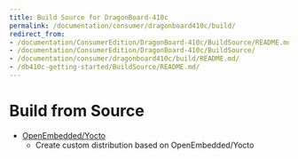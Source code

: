 ```yaml
---
title: Build Source for DragonBoard-410c
permalink: /documentation/consumer/dragonboard410c/build/
redirect_from:
- /documentation/ConsumerEdition/DragonBoard-410c/BuildSource/README.md/
- /documentation/ConsumerEdition/DragonBoard-410c/BuildSource/
- /documentation/consumer/dragonboard410c/build/README.md/
- /db410c-getting-started/BuildSource/README.md/
---
```

# Build from Source

- [OpenEmbedded/Yocto](open_embedded.md)
   - Create custom distribution based on OpenEmbedded/Yocto
